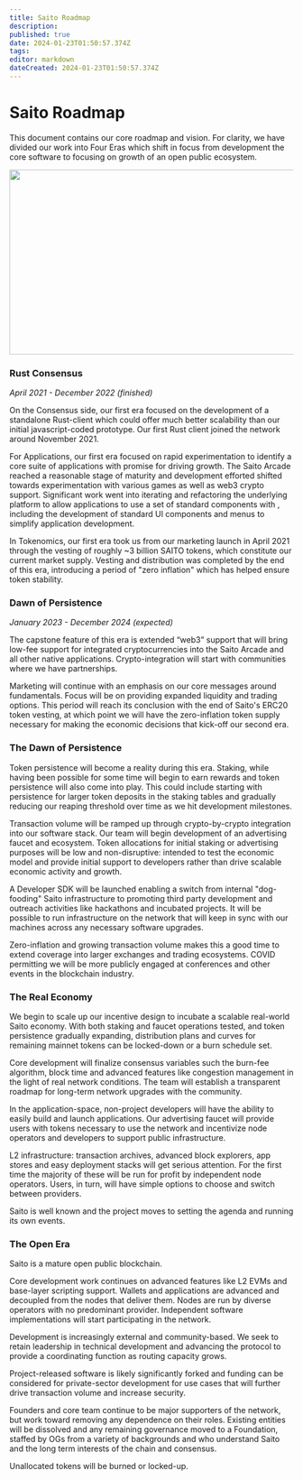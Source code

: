 ```yaml
---
title: Saito Roadmap
description: 
published: true
date: 2024-01-23T01:50:57.374Z
tags: 
editor: markdown
dateCreated: 2024-01-23T01:50:57.374Z
---
```


# Saito Roadmap

<p>This document contains our core roadmap and vision. For clarity, we have divided our work into Four Eras which shift in focus from development the core software to focusing on growth of an open public ecosystem.</p>
<!-- /wp:paragraph -->

<!-- wp:paragraph {"align":"center"} -->
<p class="has-text-align-center"><img src="https://saito.tech/wp-content/uploads/2022/04/img_62556f349adbd.png" width="624" height="328"></p>
<!-- /wp:paragraph -->

<!-- wp:heading {"level":3} -->
<h3>Rust Consensus</h3><i>April 2021 - December 2022 (finished)</i>
<!-- /wp:heading -->

<!-- wp:paragraph -->
<p>On the Consensus side, our first era focused on the development of a standalone Rust-client which could offer much better scalability than our initial javascript-coded prototype. Our first Rust client joined the network around November 2021.</p>
<!-- /wp:paragraph -->

<!-- wp:paragraph -->
<p>For Applications, our first era focused on rapid experimentation to identify a core suite of applications with promise for driving growth. The Saito Arcade reached a reasonable stage of maturity and development efforted shifted towards experimentation with various games as well as web3 crypto support. Significant work went into iterating and refactoring the underlying platform to allow applications to use a set of standard components with , including the development of standard UI components and menus to simplify application development.</p>
<!-- /wp:paragraph -->

<!-- wp:paragraph -->
<p>In Tokenomics, our first era took us from our marketing launch in April 2021 through the vesting of roughly ~3 billion SAITO tokens, which constitute our current market supply. Vesting and distribution was completed by the end of this era, introducing a period of "zero inflation" which has helped ensure token stability.</p>
<!-- /wp:paragraph -->


<!-- wp:heading {"level":3} -->
<h3>Dawn of Persistence</h3><i>January 2023 - December 2024 (expected)</i>
<!-- /wp:heading -->

<!-- wp:paragraph -->
<p>The capstone feature of this era is extended “web3” support that will bring low-fee support for integrated cryptocurrencies into the Saito Arcade and all other native applications. Crypto-integration will start with communities where we have partnerships.</p>
<!-- /wp:paragraph -->

<!-- wp:paragraph -->
<p>Marketing will continue with an emphasis on our core messages around fundamentals. Focus will be on providing expanded liquidity and trading options. This period will reach its conclusion with the end of Saito's ERC20 token vesting, at which point we will have the zero-inflation token supply necessary for making the economic decisions that kick-off our second era.</p>
<!-- /wp:paragraph -->

<!-- wp:heading {"level":3} -->
<h3>The Dawn of Persistence</h3>
<!-- /wp:heading -->

<!-- wp:paragraph -->
<p>Token persistence will become a reality during this era. Staking, while having been possible for some time will begin to earn rewards and token persistence will also come into play. This could include starting with persistence for larger token deposits in the staking tables and gradually reducing our reaping threshold over time as we hit development milestones.</p>
<!-- /wp:paragraph -->

<!-- wp:paragraph -->
<p>Transaction volume will be ramped up through crypto-by-crypto integration into our software stack. Our team will begin development of an advertising faucet and ecosystem. Token allocations for initial staking or advertising purposes will be low and non-disruptive: intended to test the economic model and provide initial support to developers rather than drive scalable economic activity and growth.</p>
<!-- /wp:paragraph -->

<!-- wp:paragraph -->
<p>A Developer SDK will be launched enabling a switch from internal "dog-fooding" Saito infrastructure to promoting third party development and outreach activities like hackathons and incubated projects. It will be possible to run infrastructure on the network that will keep in sync with our machines across any necessary software upgrades.</p>
<!-- /wp:paragraph -->

<!-- wp:paragraph -->
<p>Zero-inflation and growing transaction volume makes this a good time to extend coverage into larger exchanges and trading ecosystems. COVID permitting we will be more publicly engaged at conferences and other events in the blockchain industry.&nbsp;</p>
<!-- /wp:paragraph -->

<!-- wp:heading {"level":3} -->
<h3>The Real Economy</h3>
<!-- /wp:heading -->

<!-- wp:paragraph -->
<p>We begin to scale up our incentive design to incubate a scalable real-world Saito economy. With both staking and faucet operations tested, and token persistence gradually expanding, distribution plans and curves for remaining mainnet tokens can be locked-down or a burn schedule set.&nbsp;</p>
<!-- /wp:paragraph -->

<!-- wp:paragraph -->
<p>Core development will finalize consensus variables such the burn-fee algorithm, block time and advanced features like congestion management in the light of real network conditions. The team will establish a transparent roadmap for long-term network upgrades with the community.&nbsp;</p>
<!-- /wp:paragraph -->

<!-- wp:paragraph -->
<p>In the application-space, non-project developers will have the ability to easily build and launch applications. Our advertising faucet will provide users with tokens necessary to use the network and incentivize node operators and developers to support public infrastructure.&nbsp;</p>
<!-- /wp:paragraph -->

<!-- wp:paragraph -->
<p>L2 infrastructure: transaction archives, advanced block explorers, app stores and easy deployment stacks will get serious attention. For the first time the majority of these will be run for profit by independent node operators. Users, in turn, will have simple options to choose and switch between providers.</p>
<!-- /wp:paragraph -->

<!-- wp:paragraph -->
<p>Saito is well known and the project moves to setting the agenda and running its own events.</p>
<!-- /wp:paragraph -->

<!-- wp:heading {"level":3} -->
<h3>The Open Era</h3>
<!-- /wp:heading -->

<!-- wp:paragraph -->
<p>Saito is a mature open public blockchain.&nbsp;</p>
<!-- /wp:paragraph -->

<!-- wp:paragraph -->
<p>Core development work continues on advanced features like L2 EVMs and base-layer scripting support. Wallets and applications are advanced and decoupled from the nodes that deliver them. Nodes are run by diverse operators with no predominant provider. Independent software implementations will start participating in the network.</p>
<!-- /wp:paragraph -->

<!-- wp:paragraph -->
<p>Development is increasingly external and community-based. We seek to retain leadership in technical development and advancing the protocol to provide a coordinating function as routing capacity grows.</p>
<!-- /wp:paragraph -->

<!-- wp:paragraph -->
<p>Project-released software is likely significantly forked and funding can be considered for private-sector development for use cases that will further drive transaction volume and increase security.&nbsp;</p>
<!-- /wp:paragraph -->

<!-- wp:paragraph -->
<p>Founders and core team continue to be major supporters of the network, but work toward removing any dependence on their roles. Existing entities will be dissolved and any remaining governance moved to a Foundation, staffed by OGs from a variety of backgrounds and who understand Saito and the long term interests of the chain and consensus.</p>
<!-- /wp:paragraph -->

<!-- wp:paragraph -->
<p>Unallocated tokens will be burned or locked-up.</p>
<!-- /wp:paragraph -->